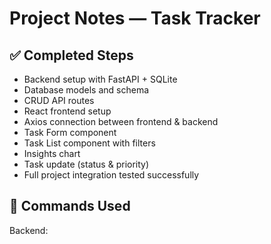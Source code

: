 # Project Notes — Task Tracker

## ✅ Completed Steps
- Backend setup with FastAPI + SQLite
- Database models and schema
- CRUD API routes
- React frontend setup
- Axios connection between frontend & backend
- Task Form component
- Task List component with filters
- Insights chart
- Task update (status & priority)
- Full project integration tested successfully

## 🔧 Commands Used
Backend:

